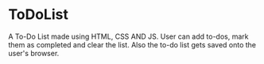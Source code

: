 # ToDoList
A To-Do List made using HTML, CSS AND JS. User can add to-dos, mark them as completed and clear the list. Also the to-do list gets saved onto the user's browser.
